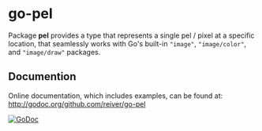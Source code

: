 # go-pel

Package **pel** provides a type that represents a single pel / pixel at a specific location,
that seamlessly works with Go's built-in `"image"`, `"image/color"`, and `"image/draw"` packages.

## Documention

Online documentation, which includes examples, can be found at: http://godoc.org/github.com/reiver/go-pel

[![GoDoc](https://godoc.org/github.com/reiver/go-pel?status.svg)](https://godoc.org/github.com/reiver/go-pel)
